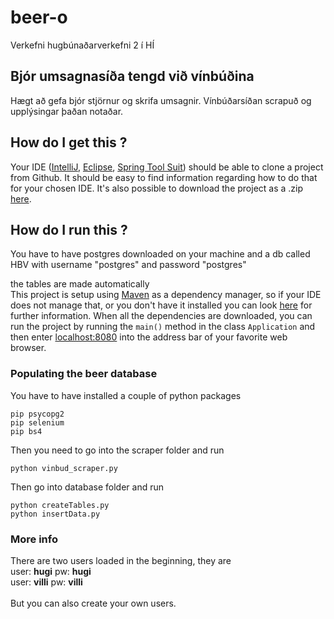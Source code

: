﻿# beer-o
Verkefni hugbúnaðarverkefni 2 í HÍ

## Bjór umsagnasíða tengd við vínbúðina
Hægt að gefa bjór stjörnur og skrifa umsagnir. Vínbúðarsíðan scrapuð og upplýsingar þaðan notaðar.

## How do I get this ?
Your IDE ([IntelliJ](https://www.jetbrains.com/idea/), [Eclipse](https://eclipse.org/), [Spring Tool Suit](https://spring.io/tools)) should be able to clone a project from Github.
It should be easy to find information regarding how to do that for your chosen IDE.
It's also possible to download the project as a .zip [here](https://github.com/mbook/SpringBootMVC/archive/master.zip).

## How do I run this ?
You have to have postgres downloaded on your machine and a db called HBV with username "postgres" and password "postgres" <br />

the tables are made automatically <br /> 
This project is setup using [Maven](https://maven.apache.org/what-is-maven.html) as a dependency manager, so if your IDE does not manage that, or you don't have it installed you can look [here](https://maven.apache.org/install.html) for further information.
When all the dependencies are downloaded, you can run the project by running the ``main()`` method in the class ``Application`` and then enter [localhost:8080](http://localhost:8080) into the address bar of your favorite web browser.

### Populating the beer database
You have to have installed a couple of python packages
```$xslt
pip psycopg2
pip selenium
pip bs4
```

Then you need to go into the scraper folder and run
```$xslt
python vinbud_scraper.py
```

Then go into database folder and run
```$xslt
python createTables.py
python insertData.py
```

### More info
There are two users loaded in the beginning, they are <br />
user: **hugi** pw: **hugi** <br />
user: **villi** pw: **villi** <br />
<br />
But you can also create your own users.
